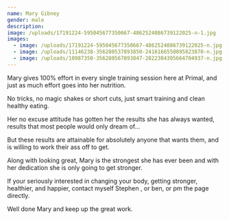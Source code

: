 ```yaml
---
name: Mary Gibney
gender: male
description:
image: /uploads/17191224-595045677350667-4862524086739122025-n-1.jpg
images:
  - image: /uploads/17191224-595045677350667-4862524086739122025-n.jpg
  - image: /uploads/11146238-356280537893850-2416166550895823870-n.jpg
  - image: /uploads/10987350-356280567893847-2822304305664704937-n.jpg
---
```



Mary gives 100% effort in every single training session here at Primal, and just as much effort goes into her nutrition.

No tricks, no magic shakes or short cuts, just smart training and clean healthy eating.

Her no excuse attitude has gotten her the results she has always wanted, results that most people would only dream of...

But these results are attainable for absolutely anyone that wants them, and is willing to work their ass off to get.

Along with looking great, Mary is the strongest she has ever been and with her dedication she is only going to get stronger.

If your seriously interested in changing your body, getting stronger, healthier, and happier, contact myself Stephen , or ben, or pm the page directly.

Well done Mary and keep up the great work.